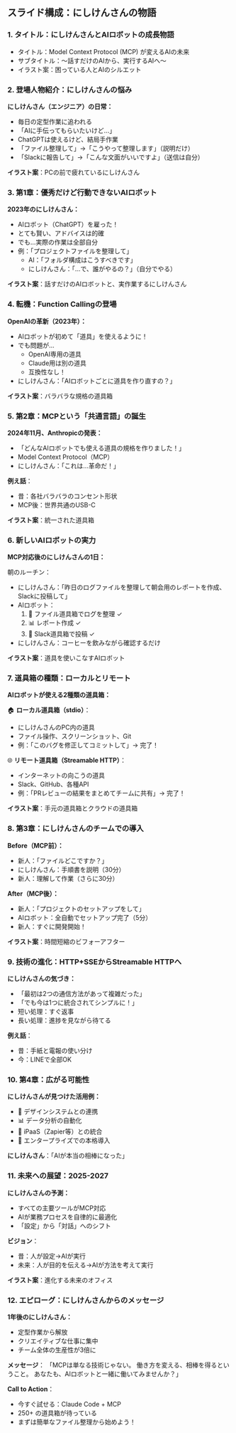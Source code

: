 
## スライド構成：にしけんさんの物語

### 1. タイトル：にしけんさんとAIロボットの成長物語
- タイトル：Model Context Protocol (MCP) が変えるAIの未来
- サブタイトル：〜話すだけのAIから、実行するAIへ〜
- イラスト案：困っている人とAIのシルエット

### 2. 登場人物紹介：にしけんさんの悩み
**にしけんさん（エンジニア）の日常：**
- 毎日の定型作業に追われる
- 「AIに手伝ってもらいたいけど...」
- ChatGPTは使えるけど、結局手作業
- 「ファイル整理して」→「こうやって整理します」（説明だけ）
- 「Slackに報告して」→「こんな文面がいいですよ」（送信は自分）

**イラスト案**：PCの前で疲れているにしけんさん

### 3. 第1章：優秀だけど行動できないAIロボット
**2023年のにしけんさん：**
- AIロボット（ChatGPT）を雇った！
- とても賢い、アドバイスは的確
- でも...実際の作業は全部自分
- 例：「プロジェクトファイルを整理して」
  - AI：「フォルダ構成はこうすべきです」
  - にしけんさん：「...で、誰がやるの？」（自分でやる）

**イラスト案**：話すだけのAIロボットと、実作業するにしけんさん

### 4. 転機：Function Callingの登場
**OpenAIの革新（2023年）：**
- AIロボットが初めて「道具」を使えるように！
- でも問題が...
  - OpenAI専用の道具
  - Claude用は別の道具
  - 互換性なし！
- にしけんさん：「AIロボットごとに道具を作り直すの？」

**イラスト案**：バラバラな規格の道具箱

### 5. 第2章：MCPという「共通言語」の誕生
**2024年11月、Anthropicの発表：**
- 「どんなAIロボットでも使える道具の規格を作りました！」
- Model Context Protocol（MCP）
- にしけんさん：「これは...革命だ！」

**例え話**：
- 昔：各社バラバラのコンセント形状
- MCP後：世界共通のUSB-C

**イラスト案**：統一された道具箱

### 6. 新しいAIロボットの実力
**MCP対応後のにしけんさんの1日：**

朝のルーチン：
- にしけんさん：「昨日のログファイルを整理して朝会用のレポートを作成、Slackに投稿して」
- AIロボット：
  1. 📁 ファイル道具箱でログを整理 ✓
  2. 📊 レポート作成 ✓
  3. 💬 Slack道具箱で投稿 ✓
- にしけんさん：コーヒーを飲みながら確認するだけ

**イラスト案**：道具を使いこなすAIロボット

### 7. 道具箱の種類：ローカルとリモート
**AIロボットが使える2種類の道具箱：**

🏠 **ローカル道具箱（stdio）**：
- にしけんさんのPC内の道具
- ファイル操作、スクリーンショット、Git
- 例：「このバグを修正してコミットして」→ 完了！

🌐 **リモート道具箱（Streamable HTTP）**：
- インターネットの向こうの道具
- Slack、GitHub、各種API
- 例：「PRレビューの結果をまとめてチームに共有」→ 完了！

**イラスト案**：手元の道具箱とクラウドの道具箱

### 8. 第3章：にしけんさんのチームでの導入
**Before（MCP前）：**
- 新人：「ファイルどこですか？」
- にしけんさん：手順書を説明（30分）
- 新人：理解して作業（さらに30分）

**After（MCP後）：**
- 新人：「プロジェクトのセットアップをして」
- AIロボット：全自動でセットアップ完了（5分）
- 新人：すぐに開発開始！

**イラスト案**：時間短縮のビフォーアフター

### 9. 技術の進化：HTTP+SSEからStreamable HTTPへ
**にしけんさんの気づき：**
- 「最初は2つの通信方法があって複雑だった」
- 「でも今は1つに統合されてシンプルに！」
- 短い処理：すぐ返事
- 長い処理：進捗を見ながら待てる

**例え話**：
- 昔：手紙と電報の使い分け
- 今：LINEで全部OK

### 10. 第4章：広がる可能性
**にしけんさんが見つけた活用例：**
- 🎨 デザインシステムとの連携
- 📊 データ分析の自動化
- 🔄 iPaaS（Zapier等）との統合
- 🏢 エンタープライズでの本格導入

**にしけんさん**：「AIが本当の相棒になった」

### 11. 未来への展望：2025-2027
**にしけんさんの予測：**
- すべての主要ツールがMCP対応
- AIが業務プロセスを自律的に最適化
- 「設定」から「対話」へのシフト

**ビジョン**：
- 昔：人が設定→AIが実行
- 未来：人が目的を伝える→AIが方法を考えて実行

**イラスト案**：進化する未来のオフィス

### 12. エピローグ：にしけんさんからのメッセージ
**1年後のにしけんさん：**
- 定型作業から解放
- クリエイティブな仕事に集中
- チーム全体の生産性が3倍に

**メッセージ**：
「MCPは単なる技術じゃない。
働き方を変える、相棒を得るということ。
あなたも、AIロボットと一緒に働いてみませんか？」

**Call to Action**：
- 今すぐ試せる：Claude Code + MCP
- 250+ の道具箱が待っている
- まずは簡単なファイル整理から始めよう！